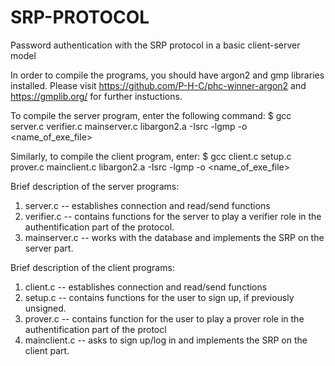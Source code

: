 # SRP-PROTOCOL
Password authentication with the SRP protocol in a basic client-server model

In order to compile the programs, you should have argon2 and gmp libraries installed. Please visit https://github.com/P-H-C/phc-winner-argon2 and https://gmplib.org/ for further instuctions.

To compile the server program, enter the following command:
$ gcc server.c verifier.c mainserver.c libargon2.a -Isrc -lgmp -o <name_of_exe_file>

Similarly, to compile the client program, enter:
$ gcc client.c setup.c prover.c mainclient.c libargon2.a -Isrc -lgmp -o <name_of_exe_file>

Brief description of the server programs:
1. server.c -- establishes connection and read/send functions
2. verifier.c -- contains functions for the server to play a verifier role in the authentification part of the protocol.
3. mainserver.c -- works with the database and implements the SRP on the server part.  

Brief description of the client programs:
1. client.c -- establishes connection and read/send functions
2. setup.c -- contains functions for the user to sign up, if previously unsigned.
3. prover.c -- contains function for the user to play a prover role in the authentification part of the protocl
4. mainclient.c -- asks to sign up/log in and implements the SRP on the client part.

